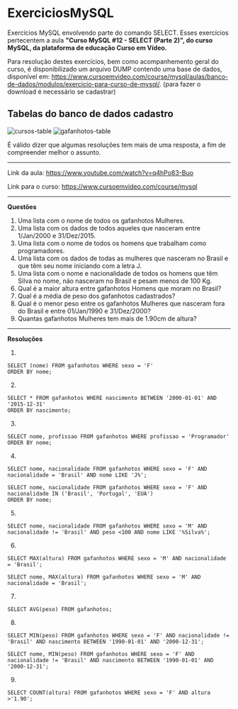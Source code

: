 # ExerciciosMySQL
Exercícios MySQL envolvendo parte do comando SELECT. Esses exercícios pertecentem a aula **"Curso MySQL #12 - SELECT (Parte 2)", do curso MySQL, da plataforma de educação Curso em Vídeo.**

Para resolução destes exercícios, bem como acompanhemento geral do curso, é disponibilizado um arquivo DUMP contendo uma base de dados, disponível em: https://www.cursoemvideo.com/course/mysql/aulas/banco-de-dados/modulos/exercicio-para-curso-de-mysql/. (para fazer o download é necessário se cadastrar)

## Tabelas do banco de dados **cadastro**
![cursos-table](https://user-images.githubusercontent.com/76854209/125969519-e2f25488-51d0-49b4-9a87-9688db2dd383.jpg)
![gafanhotos-table](https://user-images.githubusercontent.com/76854209/125969912-1125636e-0c1c-4195-965f-b02c4fb157f9.jpg)

É válido dizer que algumas resoluções tem mais de uma resposta, a fim de compreender melhor o assunto.  

---
Link da aula: https://www.youtube.com/watch?v=q4hPo83-Buo 

Link para o curso: https://www.cursoemvideo.com/course/mysql

***
**Questões**
1) Uma lista com o nome de todos os gafanhotos Mulheres.
2) Uma lista com os dados de todos aqueles que nasceram entre 1/Jan/2000 e 31/Dez/2015.
3) Uma lista com o nome de todos os homens que trabalham como programadores.
4) Uma lista com os dados de todas as mulheres que nasceram no Brasil e que têm seu nome iniciando com a letra J.
5) Uma lista com o nome e nacionalidade de todos os homens que têm Silva no nome, não nasceram no Brasil e pesam menos de 100 Kg.
6) Qual é a maior altura entre gafanhotos Homens que moram no Brasil?
7) Qual é a média de peso dos gafanhotos cadastrados?
8) Qual é o menor peso entre os gafanhotos Mulheres que nasceram fora do Brasil e entre 01/Jan/1990 e 31/Dez/2000?
9) Quantas gafanhotos Mulheres tem mais de 1.90cm de altura?
***

**Resoluções**

1)
```
SELECT (nome) FROM gafanhotos WHERE sexo = 'F'
ORDER BY nome;
```
2)
```
SELECT * FROM gafanhotos WHERE nascimento BETWEEN '2000-01-01' AND '2015-12-31'
ORDER BY nascimento;
```
3)
```
SELECT nome, profissao FROM gafanhotos WHERE profissao = 'Programador'
ORDER BY nome;
```
4)
```
SELECT nome, nacionalidade FROM gafanhotos WHERE sexo = 'F' AND nacionalidade = 'Brasil' AND nome LIKE 'J%';

SELECT nome, nacionalidade FROM gafanhotos WHERE sexo = 'F' AND nacionalidade IN ('Brasil', 'Portugal', 'EUA')
ORDER BY nome;
```
5)
```
SELECT nome, nacionalidade FROM gafanhotos WHERE sexo = 'M' AND nacionalidade != 'Brasil' AND peso <100 AND nome LIKE '%Silva%'; 
```
6)
```
SELECT MAX(altura) FROM gafanhotos WHERE sexo = 'M' AND nacionalidade = 'Brasil'; 
 
SELECT nome, MAX(altura) FROM gafanhotos WHERE sexo = 'M' AND nacionalidade = 'Brasil'; 
```
7)
```
SELECT AVG(peso) FROM gafanhotos;
```
8)
```
SELECT MIN(peso) FROM gafanhotos WHERE sexo = 'F' AND nacionalidade != 'Brasil' AND nascimento BETWEEN '1990-01-01' AND '2000-12-31';
 
SELECT nome, MIN(peso) FROM gafanhotos WHERE sexo = 'F' AND nacionalidade != 'Brasil' AND nascimento BETWEEN '1990-01-01' AND '2000-12-31';
```
9)
```
SELECT COUNT(altura) FROM gafanhotos WHERE sexo = 'F' AND altura >'1.90';
```
